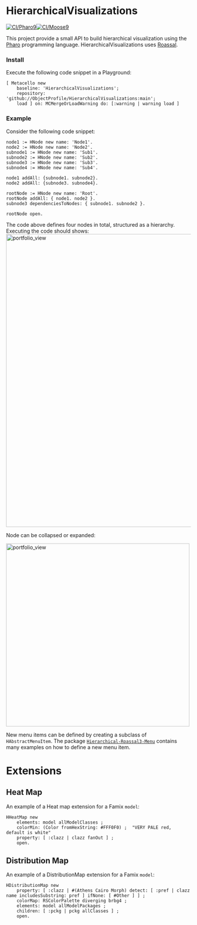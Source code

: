 # HierarchicalVisualizations

[![CI/Pharo9](https://github.com/ObjectProfile/HierarchicalVisualizations/actions/workflows/runTests.yml/badge.svg)](https://github.com/ObjectProfile/HierarchicalVisualizations/actions/workflows/runTests.yml)[![CI/Moose9](https://github.com/ObjectProfile/HierarchicalVisualizations/actions/workflows/runOnMoose.yml/badge.svg)](https://github.com/ObjectProfile/HierarchicalVisualizations/actions/workflows/runOnMoose.yml)

This project provide a small API to build hierarchical visualization using the [Pharo](http://pharo.org) programming language. HierarchicalVisualizations uses [Roassal](https://github.com/ObjectProfile/Roassal3).

### Install

Execute the following code snippet in a Playground:

```Smalltalk
[ Metacello new
    baseline: 'HierarchicalVisualizations';
    repository: 'github://ObjectProfile/HierarchicalVisualizations:main';
    load ] on: MCMergeOrLoadWarning do: [:warning | warning load ]
```

### Example
Consider the following code snippet:
```Smalltalk
node1 := HNode new name: 'Node1'.
node2 := HNode new name: 'Node2'.
subnode1 := HNode new name: 'Sub1'.
subnode2 := HNode new name: 'Sub2'.
subnode3 := HNode new name: 'Sub3'.
subnode4 := HNode new name: 'Sub4'.

node1 addAll: {subnode1. subnode2}.
node2 addAll: {subnode3. subnode4}.
	
rootNode := HNode new name: 'Root'.
rootNode addAll: { node1. node2 }.
subnode3 dependenciesToNodes: { subnode1. subnode2 }.

rootNode open.

```

The code above defines four nodes in total, structured as a hierarchy. Executing the code should shows:
<img width="800" alt="portfolio_view" src="https://raw.githubusercontent.com/ObjectProfile/HierarchicalVisualizations/main/scripts/simpleExample.png">

Node can be collapsed or expanded:

<img width="500" alt="portfolio_view" src="https://raw.githubusercontent.com/ObjectProfile/HierarchicalVisualizations/main/scripts/simpleExample02.png">

New menu items can be defined by creating a subclass of `HAbstractMenuItem`. The package [`Hierarchical-Roassal3-Menu`](https://github.com/ObjectProfile/HierarchicalVisualizations/tree/main/src/Hierarchical-Roassal3-Menu) contains many examples on how to define a new menu item.

# Extensions

## Heat Map

An example of a Heat map extension for a Famix `model`:

```Smalltalk
HHeatMap new
	elements: model allModelClasses ;
	colorMin: (Color fromHexString: #FFF0F0) ;  "VERY PALE red, default is white"
	property: [ :clazz | clazz fanOut ] ;
	open.
```

## Distribution Map

An example of a DistributionMap extension for a Famix `model`:

```Smalltalk
HDistributionMap new
	property: [ :clazz | #(Athens Cairo Morph) detect: [ :pref | clazz name includesSubstring: pref ] ifNone: [ #Other ] ] ;
	colorMap: RSColorPalette diverging brbg4 ;
	elements: model allModelPackages ;
	children: [ :pckg | pckg allClasses ] ;
	open.
```

